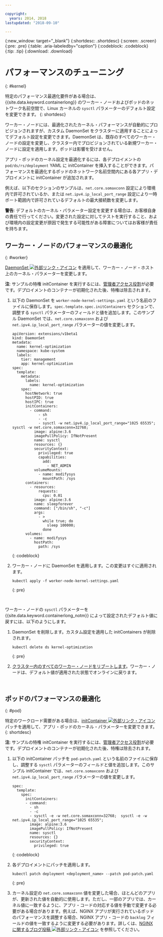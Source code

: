 ```yaml
---

copyright:
  years: 2014, 2018
lastupdated: "2018-09-10"

---
```


{:new_window: target="_blank"}
{:shortdesc: .shortdesc}
{:screen: .screen}
{:pre: .pre}
{:table: .aria-labeledby="caption"}
{:codeblock: .codeblock}
{:tip: .tip}
{:download: .download}

# パフォーマンスのチューニング
{: #kernel}

特定のパフォーマンス最適化要件がある場合は、{{site.data.keyword.containerlong}} のワーカー・ノードおよびポッドのネットワーク名前空間で、Linux カーネルの `sysctl` パラメーターのデフォルト設定を変更できます。
{: shortdesc}

ワーカー・ノードには、最適化されたカーネル・パフォーマンスが自動的にプロビジョンされますが、カスタム DaemonSet をクラスターに適用することによってデフォルト設定を変更できます。DaemonSet は、既存のすべてのワーカー・ノードの設定を変更し、クラスター内でプロビジョンされている新規ワーカー・ノードに設定を適用します。ポッドは影響を受けません。

アプリ・ポッドのカーネル設定を最適化するには、各デプロイメントの `pod/ds/rs/deployment` YAML に initContainer を挿入することができます。パフォーマンスを最適化するポッドのネットワーク名前空間内にある各アプリ・デプロイメントに initContainer が追加されます。

例えば、以下のセクションのサンプルは、`net.core.somaxconn` 設定により環境内で許可されているか、または `net.ipv4.ip_local_port_range` 設定により一時ポート範囲内で許可されているデフォルトの最大接続数を変更します。

**警告**: デフォルトのカーネル・パラメーター設定を変更する場合は、お客様自身の責任で行ってください。変更された設定に対してテストを実行すること、および環境内の設定変更が原因で発生する可能性がある障害についてはお客様が責任を持ちます。

## ワーカー・ノードのパフォーマンスの最適化
{: #worker}

[DaemonSet ![外部リンク・アイコン](../icons/launch-glyph.svg "外部リンク・アイコン")](https://kubernetes.io/docs/concepts/workloads/controllers/daemonset/) を適用して、ワーカー・ノード・ホスト上のカーネル・パラメーターを変更します。

**注**: サンプルの特権 initContainer を実行するには、[管理者アクセス役割](cs_users.html#user-roles)が必要です。デプロイメントのコンテナーが初期化された後、特権は除去されます。

1. 以下の DaemonSet を `worker-node-kernel-settings.yaml` という名前のファイルに保存します。`spec.template.spec.initContainers` セクションで、調整する `sysctl` パラメーターのフィールドと値を追加します。このサンプル DaemonSet では、`net.core.somaxconn` および `net.ipv4.ip_local_port_range` パラメーターの値を変更します。
    ```
    apiVersion: extensions/v1beta1
    kind: DaemonSet
    metadata:
      name: kernel-optimization
      namespace: kube-system
      labels:
        tier: management
        app: kernel-optimization
    spec:
      template:
        metadata:
          labels:
            name: kernel-optimization
        spec:
          hostNetwork: true
          hostPID: true
          hostIPC: true
          initContainers:
            - command:
                - sh
                - -c
                - sysctl -w net.ipv4.ip_local_port_range="1025 65535"; sysctl -w net.core.somaxconn=32768;
              image: alpine:3.6
              imagePullPolicy: IfNotPresent
              name: sysctl
              resources: {}
              securityContext:
                privileged: true
                capabilities:
                  add:
                    - NET_ADMIN
              volumeMounts:
                - name: modifysys
                  mountPath: /sys
          containers:
            - resources:
                requests:
                  cpu: 0.01
              image: alpine:3.6
              name: sleepforever
              command: ["/bin/sh", "-c"]
              args:
                - >
                  while true; do
                    sleep 100000;
                  done
          volumes:
            - name: modifysys
              hostPath:
                path: /sys
    ```
    {: codeblock}

2. ワーカー・ノードに DaemonSet を適用します。この変更はすぐに適用されます。
    ```
    kubectl apply -f worker-node-kernel-settings.yaml
    ```
    {: pre}

<br />

ワーカー・ノードの `sysctl` パラメーターを {{site.data.keyword.containerlong_notm}} によって設定されたデフォルト値に戻すには、以下のようにします。

1. DaemonSet を削除します。カスタム設定を適用した initContainers が削除されます。
    ```
    kubectl delete ds kernel-optimization
    ```
    {: pre}

2. [クラスター内のすべてのワーカー・ノードをリブートします](cs_cli_reference.html#cs_worker_reboot)。ワーカー・ノードは、デフォルト値が適用された状態でオンラインに戻ります。

<br />


## ポッドのパフォーマンスの最適化
{: #pod}

特定のワークロード需要がある場合は、[initContainer ![外部リンク・アイコン](../icons/launch-glyph.svg "外部リンク・アイコン")](https://kubernetes.io/docs/concepts/workloads/pods/init-containers/) パッチを適用して、アプリ・ポッドのカーネル・パラメーターを変更できます。
{: shortdesc}

**注**: サンプルの特権 initContainer を実行するには、[管理者アクセス役割](cs_users.html#user-roles)が必要です。デプロイメントのコンテナーが初期化された後、特権は除去されます。

1. 以下の initContainer パッチを `pod-patch.yaml` という名前のファイルに保存し、調整する `sysctl` パラメーターのフィールドと値を追加します。このサンプル initContainer では、`net.core.somaxconn` および `net.ipv4.ip_local_port_range` パラメーターの値を変更します。
    ```
    spec:
      template:
        spec:
          initContainers:
          - command:
            - sh
            - -c
            - sysctl -e -w net.core.somaxconn=32768;  sysctl -e -w net.ipv4.ip_local_port_range="1025 65535";
            image: alpine:3.6
            imagePullPolicy: IfNotPresent
            name: sysctl
            resources: {}
            securityContext:
              privileged: true
    ```
    {: codeblock}

2. 各デプロイメントにパッチを適用します。
    ```
    kubectl patch deployment <deployment_name> --patch pod-patch.yaml
    ```
    {: pre}

3. カーネル設定の `net.core.somaxconn` 値を変更した場合、ほとんどのアプリが、更新された値を自動的に使用します。ただし、一部のアプリでは、カーネル値に一致するように、アプリ・コードの対応する値を手動で変更する必要がある場合があります。例えば、NGINX アプリが実行されているポッドのパフォーマンスを調整する場合、NGINX アプリ・コードの `backlog` フィールドの値を一致するように変更する必要があります。詳しくは、[NGINX に関するブログ投稿 ![外部リンク・アイコン](../icons/launch-glyph.svg "外部リンク・アイコン")](https://www.nginx.com/blog/tuning-nginx/) を参照してください。
